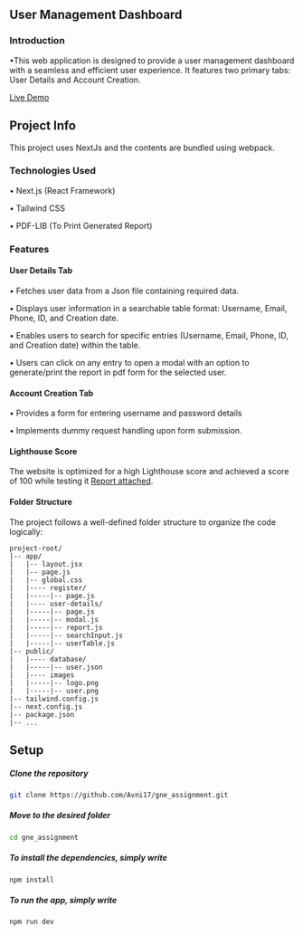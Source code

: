 ## User Management Dashboard

### Introduction

•This web application is designed to provide a user management dashboard with a seamless and efficient user experience. It features two primary tabs: User Details and Account Creation.

[Live Demo](https://gne-assignment.vercel.app/)

## Project Info

This project uses NextJs and the contents are bundled using webpack.
### Technologies Used
• Next.js (React Framework)

• Tailwind CSS 

• PDF-LIB (To Print Generated Report)

### Features
#### User Details Tab
• Fetches user data from a Json file containing required data.

• Displays user information in a searchable table format: Username, Email, Phone, ID, and Creation date.

• Enables users to search for specific entries (Username, Email, Phone, ID, and Creation date) within the table.

• Users can click on any entry to open a modal with an option to generate/print the report in pdf form for the selected user.


#### Account Creation Tab
• Provides a form for entering username and password details

• Implements dummy request handling upon form submission.

#### Lighthouse Score
The website is optimized for a high Lighthouse score and achieved a score of 100 while testing it [Report attached](./Lighthouse%20Report.pdf).

#### Folder Structure
The project follows a well-defined folder structure to organize the code logically:
```
project-root/
|-- app/
|   |-- layout.jsx
|   |-- page.js
|   |-- global.css
|   |---- register/
|   |-----|-- page.js
|   |---- user-details/
|   |-----|-- page.js
|   |-----|-- modal.js
|   |-----|-- report.js
|   |-----|-- searchInput.js
|   |-----|-- userTable.js
|-- public/
|   |---- database/
|   |-----|-- user.json
|   |---- images
|   |-----|-- logo.png
|   |-----|-- user.png
|-- tailwind.config.js
|-- next.config.js
|-- package.json
|-- ...

```
## Setup

##### Clone the repository

```bash
git clone https://github.com/Avni17/gne_assignment.git
```

##### Move to the desired folder

```bash
cd gne_assignment
```

##### To install the dependencies, simply write

```bash
npm install
```

##### To run the app, simply write

```bash
npm run dev
```


